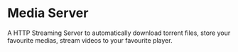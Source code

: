# Media Server
A HTTP Streaming Server to automatically download torrent files, store your favourite medias, stream videos to your favourite player.
